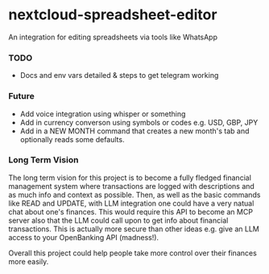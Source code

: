 # nextcloud-spreadsheet-editor
An integration for editing spreadsheets via tools like WhatsApp

### TODO

- Docs and env vars detailed & steps to get telegram working

### Future

- Add voice integration using whisper or something
- Add in currency converson using symbols or codes e.g. USD, GBP, JPY
- Add in a NEW MONTH command that creates a new month's tab and optionally reads some defaults.

### Long Term Vision

The long term vision for this project is to become a fully fledged financial management system where transactions are logged with descriptions and as much info and context as possible. Then, as well as the basic commands like READ and UPDATE, with LLM integration one could have a very natual chat about one's finances. This would require this API to become an MCP server also that the LLM could call upon to get info about financial transactions. This is actually more secure than other ideas e.g. give an LLM access to your OpenBanking API (madness!).

Overall this project could help people take more control over their finances more easily.
